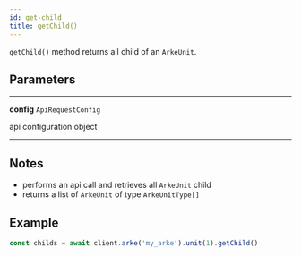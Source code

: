 ```yaml
---
id: get-child
title: getChild()
---
```


`getChild()` method returns all child of an `ArkeUnit`.


## Parameters

---

**config** `ApiRequestConfig`

api configuration object

---

## Notes

* performs an api call and retrieves all `ArkeUnit` child
* returns a list of `ArkeUnit` of type `ArkeUnitType[]`

## Example

```js
const childs = await client.arke('my_arke').unit(1).getChild()
```

